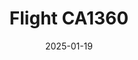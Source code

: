 ---
layout: photo-detail
title: "Flight CA1360"
date: 2025-01-19
collection: photos
header:
  teaser: "https://kw-aviation.oss-cn-beijing.aliyuncs.com/25.1.19.CA1360.JPG"
shooting_date: 2025-01-19
flight_number: "CA1360"
origin_destination: "CAN-PEK"
registration_number: ""
aircraft_type: "Boeing 777-300ER"
livery: ""
---